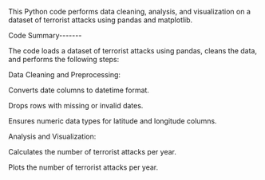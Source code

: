 This Python code performs data cleaning, analysis, and visualization on a dataset of terrorist attacks using pandas and matplotlib.

Code Summary-------


The code loads a dataset of terrorist attacks using pandas, cleans the data, and performs the following steps:


Data Cleaning and Preprocessing:

  Converts date columns to datetime format.

  Drops rows with missing or invalid dates.

  Ensures numeric data types for latitude and longitude columns.
  
  


Analysis and Visualization:

   Calculates the number of terrorist attacks per year.

   Plots the number of terrorist attacks per year.
